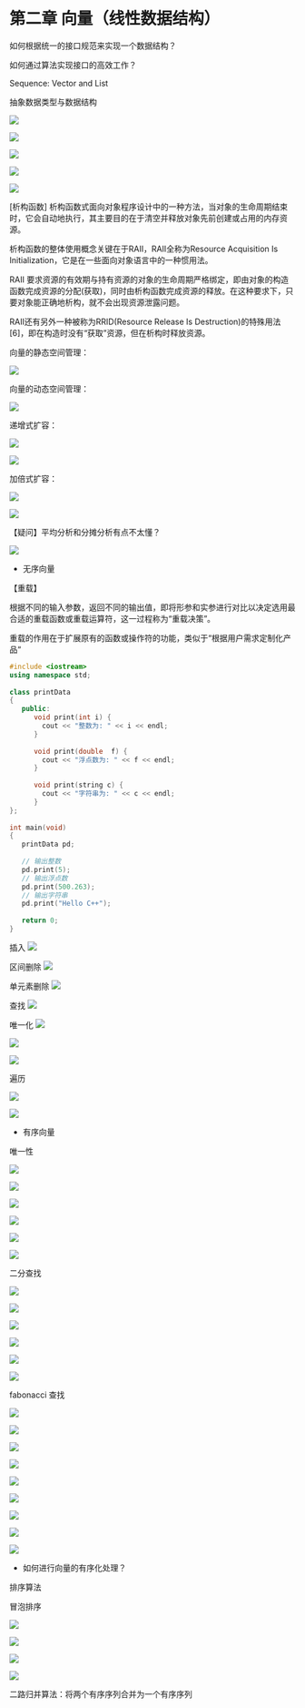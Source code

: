 
# 第二章 向量（线性数据结构）

如何根据统一的接口规范来实现一个数据结构？

如何通过算法实现接口的高效工作？

Sequence: Vector and List

抽象数据类型与数据结构

![](http://o97duqgf5.bkt.clouddn.com/18-1-29/31511632.jpg)

![](http://o97duqgf5.bkt.clouddn.com/18-1-29/53415511.jpg)

![](http://o97duqgf5.bkt.clouddn.com/18-1-29/79858870.jpg)

![](http://o97duqgf5.bkt.clouddn.com/18-1-29/69471421.jpg)

![](http://o97duqgf5.bkt.clouddn.com/18-1-29/93643302.jpg)

[析构函数]
析构函数式面向对象程序设计中的一种方法，当对象的生命周期结束时，它会自动地执行，其主要目的在于清空并释放对象先前创建或占用的内存资源。

析构函数的整体使用概念关键在于RAII，RAII全称为Resource Acquisition Is Initialization，它是在一些面向对象语言中的一种惯用法。

RAII 要求资源的有效期与持有资源的对象的生命周期严格绑定，即由对象的构造函数完成资源的分配(获取)，同时由析构函数完成资源的释放。在这种要求下，只要对象能正确地析构，就不会出现资源泄露问题。

RAII还有另外一种被称为RRID(Resource Release Is Destruction)的特殊用法[6]，即在构造时没有“获取”资源，但在析构时释放资源。

向量的静态空间管理：

![](http://o97duqgf5.bkt.clouddn.com/18-1-29/40416165.jpg)

向量的动态空间管理：

![](http://o97duqgf5.bkt.clouddn.com/18-1-29/15724371.jpg)

递增式扩容：

![](http://o97duqgf5.bkt.clouddn.com/18-1-29/52181997.jpg)

![](http://o97duqgf5.bkt.clouddn.com/18-1-30/47014779.jpg)

加倍式扩容：

![](http://o97duqgf5.bkt.clouddn.com/18-1-30/72359839.jpg)

![](http://o97duqgf5.bkt.clouddn.com/18-1-30/19702798.jpg)

【疑问】平均分析和分摊分析有点不太懂？

![](http://o97duqgf5.bkt.clouddn.com/18-1-30/61508600.jpg)

- 无序向量

【重载】

根据不同的输入参数，返回不同的输出值，即将形参和实参进行对比以决定选用最合适的重载函数或重载运算符，这一过程称为“重载决策”。

重载的作用在于扩展原有的函数或操作符的功能，类似于“根据用户需求定制化产品“

```cpp
#include <iostream>
using namespace std;
 
class printData 
{
   public:
      void print(int i) {
        cout << "整数为: " << i << endl;
      }
 
      void print(double  f) {
        cout << "浮点数为: " << f << endl;
      }
 
      void print(string c) {
        cout << "字符串为: " << c << endl;
      }
};
 
int main(void)
{
   printData pd;
 
   // 输出整数
   pd.print(5);
   // 输出浮点数
   pd.print(500.263);
   // 输出字符串
   pd.print("Hello C++");
 
   return 0;
}
```

插入
![](http://o97duqgf5.bkt.clouddn.com/18-1-30/5596016.jpg)

区间删除
![](http://o97duqgf5.bkt.clouddn.com/18-1-30/94276972.jpg)

单元素删除
![](http://o97duqgf5.bkt.clouddn.com/18-1-30/22986265.jpg)

查找
![](http://o97duqgf5.bkt.clouddn.com/18-1-30/49778028.jpg)

唯一化
![](http://o97duqgf5.bkt.clouddn.com/18-1-30/25805111.jpg)

![](http://o97duqgf5.bkt.clouddn.com/18-1-30/50015556.jpg)

![](http://o97duqgf5.bkt.clouddn.com/18-1-30/6277650.jpg)

遍历

![](http://o97duqgf5.bkt.clouddn.com/18-1-30/20553277.jpg)

![](http://o97duqgf5.bkt.clouddn.com/18-1-30/31839142.jpg)

- 有序向量

唯一性

![](http://o97duqgf5.bkt.clouddn.com/18-1-31/56748497.jpg)

![](http://o97duqgf5.bkt.clouddn.com/18-1-31/62853263.jpg)

![](http://o97duqgf5.bkt.clouddn.com/18-1-31/36308579.jpg)

![](http://o97duqgf5.bkt.clouddn.com/18-1-31/75090628.jpg)

![](http://o97duqgf5.bkt.clouddn.com/18-1-31/46719303.jpg)

![](http://o97duqgf5.bkt.clouddn.com/18-1-31/71137906.jpg)

二分查找

![](http://o97duqgf5.bkt.clouddn.com/18-1-31/39638813.jpg)

![](http://o97duqgf5.bkt.clouddn.com/18-1-31/66212543.jpg)

![](http://o97duqgf5.bkt.clouddn.com/18-1-31/69791099.jpg)

![](http://o97duqgf5.bkt.clouddn.com/18-1-31/59663951.jpg)

![](http://o97duqgf5.bkt.clouddn.com/18-1-31/80905251.jpg)

![](http://o97duqgf5.bkt.clouddn.com/18-1-31/69622258.jpg)

fabonacci 查找

![](http://o97duqgf5.bkt.clouddn.com/18-2-2/92168158.jpg)

![](http://o97duqgf5.bkt.clouddn.com/18-2-2/16924062.jpg)

![](http://o97duqgf5.bkt.clouddn.com/18-2-2/84302539.jpg)

![](http://o97duqgf5.bkt.clouddn.com/18-2-2/56926847.jpg)

![](http://o97duqgf5.bkt.clouddn.com/18-2-2/45910898.jpg)

![](http://o97duqgf5.bkt.clouddn.com/18-2-2/23002272.jpg)

![](http://o97duqgf5.bkt.clouddn.com/18-2-3/11487404.jpg)

![](http://o97duqgf5.bkt.clouddn.com/18-2-3/95789540.jpg)

![](http://o97duqgf5.bkt.clouddn.com/18-2-3/54167577.jpg)

- 如何进行向量的有序化处理？

排序算法

冒泡排序

![](http://o97duqgf5.bkt.clouddn.com/18-2-3/40789881.jpg)

![](http://o97duqgf5.bkt.clouddn.com/18-2-3/51710924.jpg)

![](http://o97duqgf5.bkt.clouddn.com/18-2-3/8590471.jpg)

![](http://o97duqgf5.bkt.clouddn.com/18-2-3/80678361.jpg)

二路归并算法：将两个有序序列合并为一个有序序列
